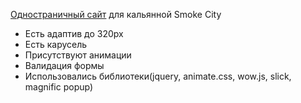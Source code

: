 [Одностраничный сайт](https://andrianovroman.github.io/SmokeCity/) для кальянной Smoke City
- Есть адаптив до 320px
- Есть карусель
- Присутствуют анимации
- Валидация формы
- Использовались библиотеки(jquery, animate.css, wow.js, slick, magnific popup)
